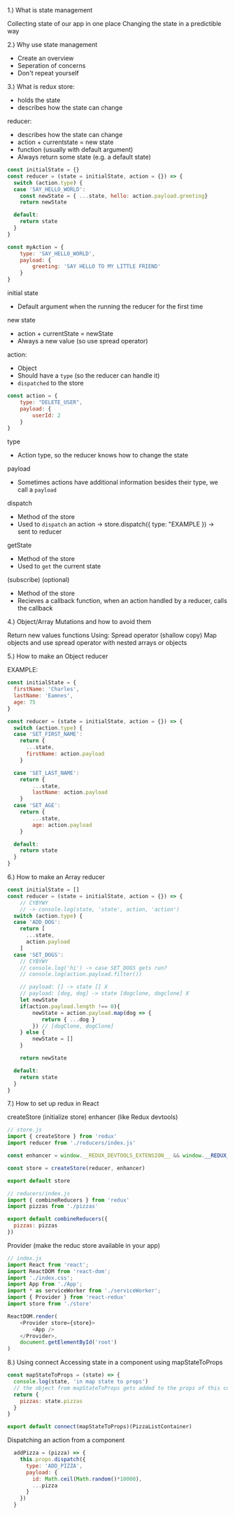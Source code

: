 1.) What is state management

Collecting state of our app in one place
Changing the state in a predictible way

2.) Why use state management

- Create an overview 
- Seperation of concerns
- Don't repeat yourself 

3.) What is redux
store:
- holds the state
- describes how the state can change

reducer:
- describes how the state can change
- action + currentstate = new state
- function (usually with default argument)
- Always return some state (e.g. a default state)

```javascript
const initialState = {}
const reducer = (state = initialState, action = {}) => {
  switch (action.type) {
  case 'SAY_HELLO_WORLD':
    const newState = { ...state, hello: action.payload.greeting}
    return newState

  default:
    return state
  }
}

const myAction = {
    type: 'SAY_HELLO_WORLD',
    payload: {
        greeting: 'SAY HELLO TO MY LITTLE FRIEND'
    }
}
```




initial state
- Default argument when the running the reducer for the first time

new state
- action + currentState = newState
- Always a new value (so use spread operator)

action:
- Object
- Should have a `type` (so the reducer can handle it)
- `dispatched` to the store

```javascript
const action = {
    type: "DELETE_USER",
    payload: {
        userId: 2
    }
}
```

type
- Action type, so the reducer knows how to change the state

payload
- Sometimes actions have additional information besides their type, we call a `payload`

dispatch
- Method of the store
- Used to `dispatch` an action -> store.dispatch({ type: "EXAMPLE }) -> sent to reducer

getState
- Method of the store
- Used to `get` the current state 

(subscribe) (optional)
- Method of the store
- Recieves a callback function, when an action handled by a reducer, calls the callback



4.) Object/Array Mutations and how to avoid them

Return new values functions
Using:
Spread operator (shallow copy)
Map objects and use spread operator with nested arrays or objects


5.) How to make an Object reducer

EXAMPLE:
```javascript
const initialState = {
  firstName: 'Charles',
  lastName: 'Eamnes',
  age: 75
}

const reducer = (state = initialState, action = {}) => {
  switch (action.type) {
  case 'SET_FIRST_NAME':
    return {
      ...state,
      firstName: action.payload
    }

  case 'SET_LAST_NAME':
    return {
        ...state,
        lastName: action.payload
    }
  case 'SET_AGE':
    return {
        ...state,
        age: action.payload
    }

  default:
    return state
  }
}
```

6.) How to make an Array reducer

```javascript
const initialState = []
const reducer = (state = initialState, action = {}) => {
    // CYBYWY
    // -> console.log(state, 'state', action, 'action')
  switch (action.type) {
  case 'ADD_DOG':
    return [
      ...state,
      action.payload
    ]
  case 'SET_DOGS':
    // CYBYWY
    // console.log('hi') -> case SET_DOGS gets run?
    // console.log(action.payload.filter())

    // payload: [] -> state [] X
    // payload: [dog, dog] -> state [dogclone, dogclone] X
    let newState 
    if(action.payload.length !== 0){
        newState = action.payload.map(dog => {
           return { ...dog }
        }) // [dogClone, dogClone]
    } else {
        newState = []
    }

    return newState

  default:
    return state
  }
}
```


7.) How to set up redux in React

createStore (initialize store)
enhancer (like Redux devtools)
```javascript
// store.js
import { createStore } from 'redux'
import reducer from './reducers/index.js'

const enhancer = window.__REDUX_DEVTOOLS_EXTENSION__ && window.__REDUX_DEVTOOLS_EXTENSION__()

const store = createStore(reducer, enhancer)

export default store

// reducers/index.js
import { combineReducers } from 'redux'
import pizzas from './pizzas'

export default combineReducers({
  pizzas: pizzas
})
```

Provider (make the reduc store available in your app)
```javascript
// index.js
import React from 'react';
import ReactDOM from 'react-dom';
import './index.css';
import App from './App';
import * as serviceWorker from './serviceWorker';
import { Provider } from 'react-redux'
import store from './store'

ReactDOM.render(
	<Provider store={store}>
		<App />
	</Provider>,
	document.getElementById('root')
)
```

8.) Using connect
Accessing state in a component using mapStateToProps
```javascript
const mapStateToProps = (state) => {
  console.log(state, 'in map state to props')
  // the object from mapStateToProps gets added to the props of this component
  return {
    pizzas: state.pizzas
  }
}

export default connect(mapStateToProps)(PizzaListContainer)
```

Dispatching an action from a component
```javascript
  addPizza = (pizza) => {
    this.props.dispatch({
      type: 'ADD_PIZZA',
      payload: {
        id: Math.ceil(Math.random()*10000),
        ...pizza
      }
    })
  }
```
